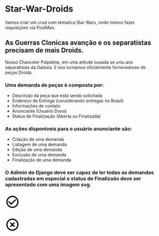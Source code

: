 # Star-War-Droids

Vamos criar um crud com tematica Star Wars, onde iremos fazer requisições via PostMan. 

## As Guerras Clonicas avanção e os separatistas precisam de mais Droids.
<p> 
    Nosso Chanceler Palpatine, em uma atitude ousada se uniu aos separatistas da Galaxia. E nos tornamos oficialmente fornecedores de peças Droids.
</p>

### Uma demanda de peças é composta por:

* Descrição da peça que está sendo solicitada
* Endereço de Entrega (considerando entregas no Brasil)
* Informações de contato
* Anunciante (Usuário Dono)
* Status de Finalização (Aberta ou Finalizada)

### As ações disponíveis para o usuário anunciante são:

* Criação de uma demanda
* Listagem de uma demanda
* Edição de uma demanda
* Exclusão de uma demanda
* Finalização de uma demanda

### O Adimin do Django deve ser capaz de ler todas as demandas cadastradas em especial o status de Finalizaão deve ser apresentado com uma imagem svg.

### <img src='./img/baseline-check_circle_outline.svg'>
### <img src='./img/baseline-highlight_off.svg'>